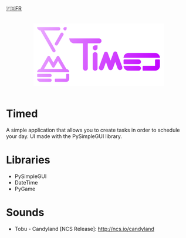 <a href='https://github.com/Zeyko14/Timed/blob/main/README.fr.md'>🇫🇷FR</a>

<br>
<div align='center'>
  <img src="icons/Timed.png" alt="Timed's Logo" style="height: 170px">
</div>
<br>

# Timed
A simple application that allows you to create tasks in order to schedule your day.
UI made with the PySimpleGUI library.
# Libraries
- PySimpleGUI 
- DateTime
- PyGame
# Sounds
- Tobu - Candyland [NCS Release]: http://ncs.io/candyland